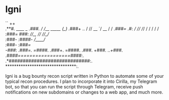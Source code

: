 # Igni
``
                  ++                 
               .**#*.                ____            _ 
              .*###*.               /  _/___ _____  (_)
             .*###+  ..             / // __ `/ __ \/ / 
            .*###=  .*#:          _/ // /_/ / / / / /  
           :*###=   *###:        /___/\__, /_/ /_/_/   
          :*###-    :####-           /____/           
         :*###-      :*###=   
        -###*:        .*###=.
       =####.          .*###+.
      =####.            .*###*.
     +###*.             ..+###*.
   .*####==================*####:.
  .*#############################:.
  ********************************:.

Igni is a bug bounty recon script written in Python to automate some of your typical recon procedures. I plan to incorporate it into Cirilla, my Telegram bot, so that you can run the script through Telegram, receive push notifications on new subdomains or changes to a web app, and much more.
